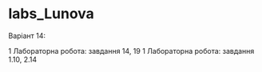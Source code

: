# labs_Lunova
Варіант 14:

1 Лабораторна робота: завдання 14, 19
1 Лабораторна робота: завдання 1.10, 2.14
